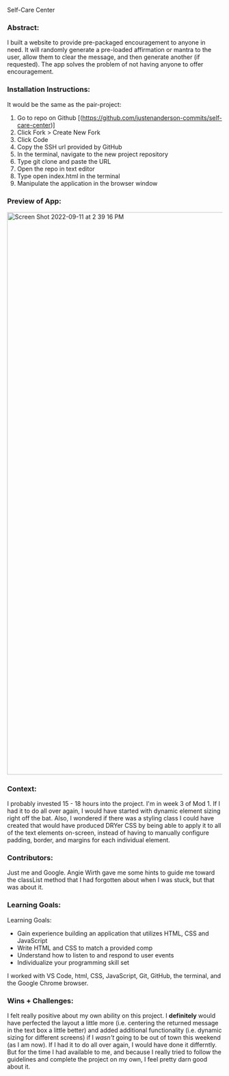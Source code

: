Self-Care Center 

### Abstract:
[//]: <> (Briefly describe what you built and its features. What problem is the app solving? How does this application solve that problem?)
I built a website to provide pre-packaged encouragement to anyone in need. It will randomly generate a pre-loaded affirmation or mantra to the user, allow them to clear the message, and then generate another (if requested). The app solves the problem of not having anyone to offer encouragement.

### Installation Instructions:
[//]: <> (What steps does a person have to take to get your app cloned down and running?)
It would be the same as the pair-project:
1. Go to repo on Github [(https://github.com/justenanderson-commits/self-care-center)]
2. Click Fork > Create New Fork
3. Click Code
4. Copy the SSH url provided by GitHub
5. In the terminal, navigate to the new project repository
6. Type git clone and paste the URL
7. Open the repo in text editor
8. Type open index.html in the terminal
9. Manipulate the application in the browser window

### Preview of App:
[//]: <> (Provide ONE gif or screenshot of your application - choose the "coolest" piece of functionality to show off.)

<img width="1313" alt="Screen Shot 2022-09-11 at 2 39 16 PM" src="https://user-images.githubusercontent.com/104015966/189546132-7c3aec02-7409-4210-af7f-8a1357673cc5.png">

### Context:
[//]: <> (Give some context for the project here. How long did you have to work on it? How far into the Turing program are you?)
I probably invested 15 - 18 hours into the project. I'm in week 3 of Mod 1. If I had it to do all over again, I would have started with dynamic element sizing right off the bat. Also, I wondered if there was a styling class I could have created that would have produced DRYer CSS by being able to apply it to all of the text elements on-screen, instead of having to manually configure padding, border, and margins for each individual element.

### Contributors:
[//]: <> (Who worked on this application? Link to their GitHubs.)
Just me and Google. Angie Wirth gave me some hints to guide me toward the classList method that I had forgotten about when I was stuck, but that was about it.

### Learning Goals:
[//]: <> (What were the learning goals of this project? What tech did you work with?)
Learning Goals:
- Gain experience building an application that utilizes HTML, CSS and JavaScript
- Write HTML and CSS to match a provided comp
- Understand how to listen to and respond to user events
- Individualize your programming skill set

I worked with VS Code, html, CSS, JavaScript, Git, GitHub, the terminal, and the Google Chrome browser.

### Wins + Challenges:
[//]: <> (What are 2-3 wins you have from this project? What were some challenges you faced - and how did you get over them?)
I felt really positive about my own ability on this project. I <strong>definitely</strong> would have perfected the layout a little more (i.e. centering the returned message in the text box a little better) and added additional functionality (i.e. dynamic sizing for different screens) if I <em>wasn't</em> going to be out of town this weekend (as I am now). If I had it to do all over again, I would have done it differntly. But for the time I had available to me, and because I really tried to follow the guidelines and complete the project on my own, I feel pretty darn good about it. 
